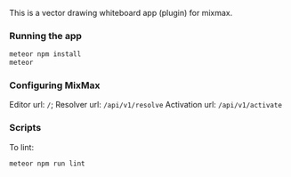 This is a vector drawing whiteboard app (plugin) for mixmax.

### Running the app

```bash
meteor npm install
meteor
```

### Configuring MixMax

Editor url: `/`;
Resolver url: `/api/v1/resolve`
Activation url: `/api/v1/activate`

### Scripts

To lint:

```bash
meteor npm run lint
```
